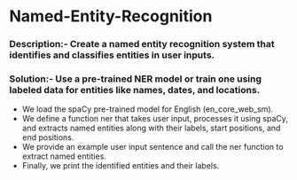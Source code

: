 # Named-Entity-Recognition

### Description:- Create a named entity recognition system that identifies and classifies entities in user inputs.

### Solution:- Use a pre-trained NER model or train one using labeled data for entities like names, dates, and locations.

- We load the spaCy pre-trained model for English (en_core_web_sm).
- We define a function ner that takes user input, processes it using spaCy, and extracts named entities 
  along with their labels, start positions, and end positions.
- We provide an example user input sentence and call the ner function to extract named entities.
- Finally, we print the identified entities and their labels.
